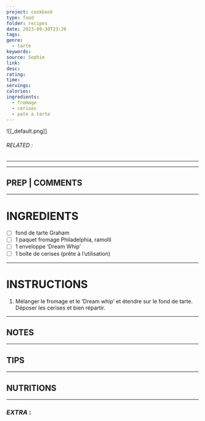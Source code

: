 ```yaml
---
project: cookbook
type: food
folder: recipes
date: 2023-09-30T23:26
tags: 
genre:
  - tarte
keywords: 
source: Sophie
link: 
desc: 
rating: 
time: 
servings: 
calories: 
ingredients:
  - fromage
  - cerises
  - pate a tarte
---
```


![[_default.png]]
###### *RELATED* : 
---


---
## PREP | COMMENTS



---
# INGREDIENTS

- [ ] fond de tarte Graham
- [ ] 1 paquet fromage Philadelphia, ramolli
- [ ] 1 enveloppe ‘Dream Whip’
- [ ] 1 boîte de cerises (prête à l’utilisation)

---
# INSTRUCTIONS

1. Mélanger le fromage et le ‘Dream whip’ et étendre sur le fond de tarte. Déposer les cerises et bien répartir.

---
## NOTES



---
## TIPS



---
## NUTRITIONS



---
### *EXTRA* :



